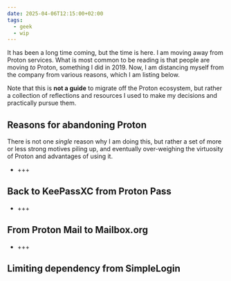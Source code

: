 ```yaml
---
date: 2025-04-06T12:15:00+02:00
tags:
  - geek
  - wip
---
```

It has been a long time coming, but the time is here. I am moving away from Proton services. What is most common to be reading is that people are moving *to* Proton, something I did in 2019. Now, I am distancing myself from the company from various reasons, which I am listing below.

<div class='yellow box'>
	<p>Note that this is <strong>not a guide</strong> to migrate off the Proton ecosystem, but rather a collection of reflections and resources I used to make my decisions and practically pursue them.</p>
</div>

## Reasons for abandoning Proton

There is not one *single* reason why I am doing this, but rather a set of more or less strong motives piling up, and eventually over-weighing the virtuosity of Proton and advantages of using it.

- +++

## Back to KeePassXC from Proton Pass

- +++

## From Proton Mail to Mailbox.org

- +++

## Limiting dependency from SimpleLogin
